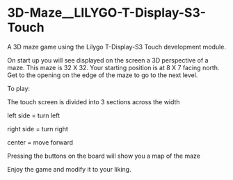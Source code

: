 # 3D-Maze__LILYGO-T-Display-S3-Touch

A 3D maze game using the Lilygo T-Display-S3 Touch development module.

On start up you will see displayed on the screen a 3D perspective of a maze. This maze is 32 X 32. Your starting position is at 8 X 7 facing north. Get to the opening on the edge of the maze to go to the next level.

To play:

The touch screen is divided into 3 sections across the width

left side  =  turn left

right side  =  turn right

center  =  move forward

Pressing the buttons on the board will show you a map of the maze

Enjoy the game and modify it to your liking.
